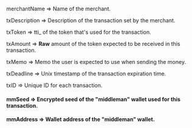 merchantName => Name of the merchant.

txDescription => Description of the transaction set by the merchant.

txToken => tti_ of the token that's used for the transaction.

txAmount => **Raw** amount of the token expected to be received in this transaction.

txMemo => Memo the user is expected to use when sending the money.

txDeadline => Unix timestamp of the transaction expiration time.

txID => Unique ID for each transaction.
#### mmSeed => Encrypted seed of the "middleman" wallet used for this transaction.
#### mmAddress => Wallet address of the "middleman" wallet.
